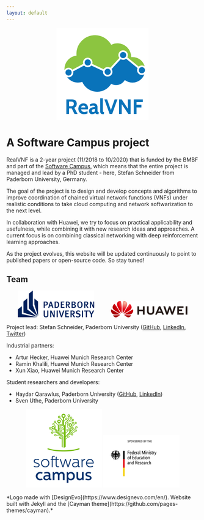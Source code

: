 ```yaml
---
layout: default
---
```


<p align="center"><img src="assets/realvnf_logo.png"/></p>

# A Software Campus project

RealVNF is a 2-year project (11/2018 to 10/2020) that is funded by the BMBF and part of the [Software Campus](https://www.softwarecampus.de/en/), which means that the entire project is managed and lead by a PhD student - here, Stefan Schneider from Paderborn University, Germany.

The goal of the project is to design and develop concepts and algorithms to improve coordination of chained virtual network functions (VNFs) under realistic conditions to take cloud computing and network softwarization to the next level.

In collaboration with Huawei, we try to focus on practical applicability and usefulness, while combining it with new research ideas and approaches. A current focus is on combining classical networking with deep reinforcement learning approaches.

As the project evolves, this website will be updated continuously to point to published papers or open-source code. So stay tuned!

## Team

<p align="center">
	<img src="assets/upb.png" width="200" hspace="20"/>
	<img src="assets/huawei_horizontal.png" width="200" hspace="20"/>
</p>

Project lead: Stefan Schneider, Paderborn University ([GitHub](https://github.com/stefanbschneider/), [LinkedIn](https://www.linkedin.com/in/stefanbschneider/), [Twitter](https://twitter.com/stefan_schn))

Industrial partners:

* Artur Hecker, Huawei Munich Research Center
* Ramin Khalili, Huawei Munich Research Center
* Xun Xiao, Huawei Munich Research Center

Student researchers and developers:

* Haydar Qarawlus, Paderborn University ([GitHub](https://github.com/qarawlus/), [LinkedIn](https://www.linkedin.com/in/qarawlus))
* Sven Uthe, Paderborn University

<p align="center">
	<img src="assets/software_campus.png" width="200"/>
	<img src="assets/BMBF_sponsored_by.jpg" width="200"/>
</p>
*Logo made with [DesignEvo](https://www.designevo.com/en/). Website built with Jekyll and the [Cayman theme](https://github.com/pages-themes/cayman).*